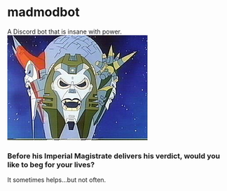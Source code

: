 # madmodbot
A Discord bot that is insane with power.  
![Guilty or Innocent?](/assets/quintesson.jpg?raw=true "Guilty or innocent?")  
### Before his Imperial Magistrate delivers his verdict, would you like to beg for your lives?  
It sometimes helps...but not often.